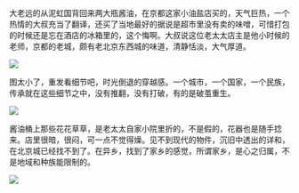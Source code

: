大老远的从泥虹国背回来两大瓶酱油，在京都这家小油盐店买的，天气巨热，一个热情的大叔充当了翻译，还买了当地最好的据说是超市里没有卖的味噌，可惜打包的时候还是忘在酒店的冰箱里的，这个悔啊。大叔说这位老太太店主是他小时候的老师，京都的老城，颇有老北京东西城的味道，清静恬淡，大气厚道。 ​​​​

![](http://note.youdao.com/yws/res/3052/B70485CCD77C4BAA9B73784D583CEB75)

图太小了，重发看细节吧，时光倒退的穿越感。一个城市，一个国家，一个民族，传承就在这些细节之中，没有推翻，没有打破，有的是破茧重生。 ​​​​

![](http://note.youdao.com/yws/res/3055/B675FB52802547AA87280EF9151B1594)

酱油桶上那些花花草草，是老太太自家小院里折的，不是假的，花器也是随手捻来。店里很暗，很闷，可一点不觉得燥。见不到现代的物件，沉旧中透出的详和，在北京城已经找不到了。在异乡，找到了家乡的感觉，所谓家乡，是心之归属，不是地域和种族能限制的。 ​​​​

![](http://note.youdao.com/yws/res/3059/C4AB2BB8B9064F979C108DB0FBAD2B17)

  


